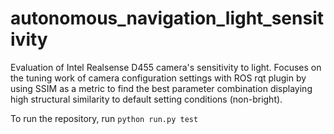 # autonomous_navigation_light_sensitivity

Evaluation of Intel Realsense D455 camera's sensitivity to light. Focuses on the tuning work of camera configuration settings with ROS rqt plugin by using SSIM as a metric to find the best parameter combination displaying high structural similarity to default setting conditions (non-bright).

To run the repository, run ```python run.py test```

